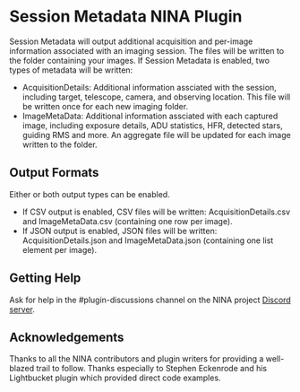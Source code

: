 # Session Metadata NINA Plugin

Session Metadata will output additional acquisition and per-image information associated with an imaging session.  The files will be written to the folder containing your images. If Session Metadata is enabled, two types of metadata will be written:

* AcquisitionDetails: Additional information assciated with the session, including target, telescope, camera, and observing location.  This file will be written once for each new imaging folder.
* ImageMetaData: Additional information assciated with each captured image, including exposure details, ADU statistics, HFR, detected stars, guiding RMS and more. An aggregate file will be updated for each image written to the folder.

## Output Formats
Either or both output types can be enabled.
* If CSV output is enabled, CSV files will be written: AcquisitionDetails.csv and ImageMetaData.csv (containing one row per image).
* If JSON output is enabled, JSON files will be written: AcquisitionDetails.json and ImageMetaData.json (containing one list element per image).

## Getting Help
Ask for help in the #plugin-discussions channel on the NINA project [Discord server](https://discord.com/invite/rWRbVbw).

## Acknowledgements

Thanks to all the NINA contributors and plugin writers for providing a well-blazed trail to follow.  Thanks especially to Stephen Eckenrode and his Lightbucket plugin which provided direct code examples.
